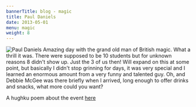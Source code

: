 ```yaml
---
bannerTitle: blog - magic
title: Paul Daniels
date: 2013-05-01
menu: magic
weight: 8
---
```


![Paul Daniels](/images/magic/paulDaniels.jpg)  Amazing day with the
grand old man of British magic. What a thrill it was. There were supposed to be
10 students but for unknown reasons 8 didn't show up. Just the 3 of us then!
Will expand on this at some point, but basically I didn't stop grinning for
days, it was very special and I learned an enormous amount from a very funny
and talented guy. Oh, and Debbie McGee was there briefly when I arrived, long
enough to offer drinks and snacks, what more could you want?  

A hughku poem about the event [here](/hk/yarn/paul-daniels/)
